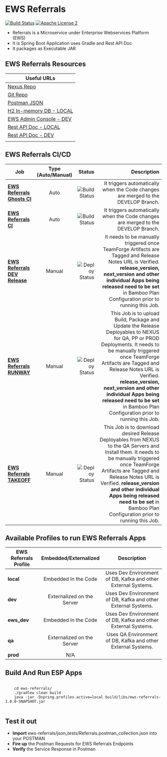 EWS Referrals
===================================

[![Build Status](http://es-compile01.dal.securustech.net/plugins/servlet/wittified/build-status/EP-EWCD)](http://es-compile01.dal.securustech.net/plugins/servlet/wittified/build-status/EP-EWCD)
[![Apache License 2](https://img.shields.io/badge/license-ASF2-blue.svg)](https://www.apache.org/licenses/LICENSE-2.0.txt)


- Referrals is a Microservice under Enterprise Webservices Platform (EWS)
- It is Spring Boot Application uses Gradle and Rest API Doc
- It packages as Executable JAR


## EWS Referrals Resources


| **Useful URLs**	|
| ------------- |
| [Nexus Repo](http://es-nexus01.dal.securustech.net/content/repositories/releases/net/securustech/ews/ews-referrals/ "Official Nexus Artifactory for EWS Referrals")      	|
| [Git Repo](http://es-bitbucket01.dal.securustech.net/projects/MID/repos/ews-referrals/browse "Official Git Repo for EWS Referrals")      	|
| [Postman JSON](http://es-bitbucket01.dal.securustech.net/projects/MID/repos/ews-referrals/browse/json_tests "Postman JSON for EWS Referrals")      	|
| [H2 In-memory DB - LOCAL](http://localhost:20036/ "H2 In-Memory DB Web Console for Local Testing")      	|
| [EWS Admin Console - DEV](http://ld-midsrvcs01.lab.securustech.net:8761/#/ "EWS Admin Console - DEV Environment")      	|
| [Rest API Doc - LOCAL](http://localhost:20026/ews/referrals/info/index.html "EWS Referrals Rest API Doc - Local Environment")      	|
| [Rest API Doc - DEV](http://ld-midsrvcs01.lab.securustech.net:8761/referrals/info/index.html "EWS Referrals Rest API Doc - DEV Environment")      	|
     	|


## EWS Referrals CI/CD


| Job        | Type (Auto/Manual)	| Status  |Description  |
| ------------- |:-------------:| -----:|-----:|
| [**EWS Referrals Ghosts CI**](http://es-compile01.dal.securustech.net/browse/EP-EWCD "EWS Referrals CI Job")      | Auto | ![Build Status](http://es-compile01.dal.securustech.net/plugins/servlet/wittified/build-status/EP-EWCD)	| It triggers automatically when the Code changes are merged to the DEVELOP Branch.	|
| [**EWS Referrals CI**](http://es-compile01.dal.securustech.net/browse/EP-EWCD "EWS Referrals CI Job")      | Auto | ![Build Status](http://es-compile01.dal.securustech.net/plugins/servlet/wittified/build-status/EP-EWCD)	| It triggers automatically when the Code changes are merged to the DEVELOP Branch.	|
| [**EWS Referrals DEV Release**](http://es-compile01.dal.securustech.net/browse/EP-EWSDR "EWS Referrals Deploy to DEV")      | Manual | ![Deploy Status](http://es-compile01.dal.securustech.net/plugins/servlet/wittified/build-status/EP-EWSDR)	| It needs to be manually triggered once TeamForge Artifacts are Tagged and Release Notes URL is Verified. **release_version, next_version and other individual Apps being released need to be set** in Bamboo Plan Configuration prior to running this Job. |
| [**EWS Referrals RUNWAY**](http://es-compile01.dal.securustech.net/browse/EP-EWLR "EWS Referrals Deploy to NEXUS Job")      | Manual | ![Deploy Status](http://es-compile01.dal.securustech.net/plugins/servlet/wittified/build-status/EP-EWLR)	| This Job is to upload Build, Package and Update the Release Deployables to NEXUS for QA, PP or PROD Deployments. It needs to be manually triggered once TeamForge Artifacts are Tagged and Release Notes URL is Verified. **release_version, next_version and other individual Apps being released need to be set** in Bamboo Plan Configuration prior to running this Job. |
| [**EWS Referrals TAKEOFF**](http://es-compile01.dal.securustech.net/browse/EP-EW "EWS Referrals Install to QA Environment")      | Manual | ![Deploy Status](http://es-compile01.dal.securustech.net/plugins/servlet/wittified/build-status/EP-EW)	| This Job is to download desired Release Deployables from NEXUS to the QA Servers and Install them. It needs to be manually triggered once TeamForge Artifacts are Tagged and Release Notes URL is Verified. **release_version and other individual Apps being released need to be set** in Bamboo Plan Configuration prior to running this Job. |

## Available Profiles to run EWS Referrals Apps


| EWS Referrals Profile        | Embedded/Externalized           | Description           |
| ------------- |:-------------:|:-------------:|
| **local**      | Embedded In the Code    | Uses Dev Environment of DB, Kafka and other External Systems. |
| **dev**      | Externalized on the Server    | Uses Dev Environment of DB, Kafka and other External Systems. |
| **ews_dev**      | Embedded In the Code    | Uses Dev Environment of DB, Kafka and other External Systems. |
| **qa**      | Externalized on the Server    | Uses QA Environment of DB, Kafka and other External Systems. |
| **prod**      | N/A |


## Build And Run ESP Apps

```shell

	cd ews-referrals/
	./gradlew clean build
	java -jar -Dspring.profiles.active=local build/libs/ews-referrals-1.0.0-SNAPSHOT.jar


``` 


## Test it out 

* **Import** ews-referrals/json_tests/Referrals.postman_collection.json into your POSTMAN
* **Fire up** the Postman Requests for EWS Referrals Endpoints 
* **Verify** the Service Response in Postman



